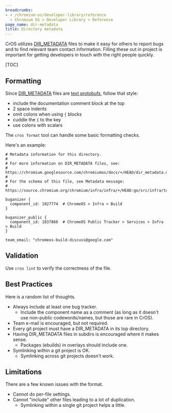 ```yaml
---
breadcrumbs:
- - /chromium-os/developer-library/reference
  - Chromium OS > Developer Library > Reference
page_name: dir-metadata
title: Directory metadata
---
```


CrOS utilizes [DIR_METADATA] files to make it easy for others to report bugs and
to find relevant team contact information. Filling these out in project is
important for getting developers in touch with the right people quickly.

[TOC]

## Formatting

Since [DIR_METADATA] files are [text protobufs], follow that style:

* include the documentation comment block at the top
* 2 space indents
* omit colons when using `{` blocks
* cuddle the `{` to the key
* use colons with scalars

The `cros format` tool can handle some basic formatting checks.

Here's an example:

```
# Metadata information for this directory.
#
# For more information on DIR_METADATA files, see:
#   https://chromium.googlesource.com/chromiumos/docs/+/HEAD/dir_metadata.md
#
# For the schema of this file, see Metadata message:
#   https://source.chromium.org/chromium/infra/infra/+/HEAD:go/src/infra/tools/dirmd/proto/dir_metadata.proto

buganizer {
  component_id: 1027774  # ChromeOS > Infra > Build
}

buganizer_public {
  component_id: 1037860  # ChromeOS Public Tracker > Services > Infra > Build
}

team_email: "chromeos-build-discuss@google.com"
```

## Validation

Use `cros lint` to verify the correctness of the file.

## Best Practices

Here is a random list of thoughts.

*   Always include at least one bug tracker.
    *   Include the component name as a comment (as long as it doesn't use
        non-public codewords/names, but those are rare in CrOS).
*   Team e-mail is encouraged, but not required.
*   Every git project must have a DIR_METADATA in its top directory.
*   Having DIR_METADATA files in subdirs is encouraged where it makes sense.
    *   Packages (ebuilds) in overlays should include one.
*   Symlinking within a git project is OK.
    *   Symlinking across git projects doesn't work.

## Limitations

There are a few known issues with the format.

*   Cannot do per-file settings.
*   Cannot "include" other files leading to a lot of duplication.
    *   Symlinking within a single git project helps a little.


[DIR_METADATA]: https://chromium.googlesource.com/infra/infra/+/HEAD/go/src/infra/tools/dirmd/README.md
[text protobufs]: https://developers.google.com/protocol-buffers/docs/text-format-spec
